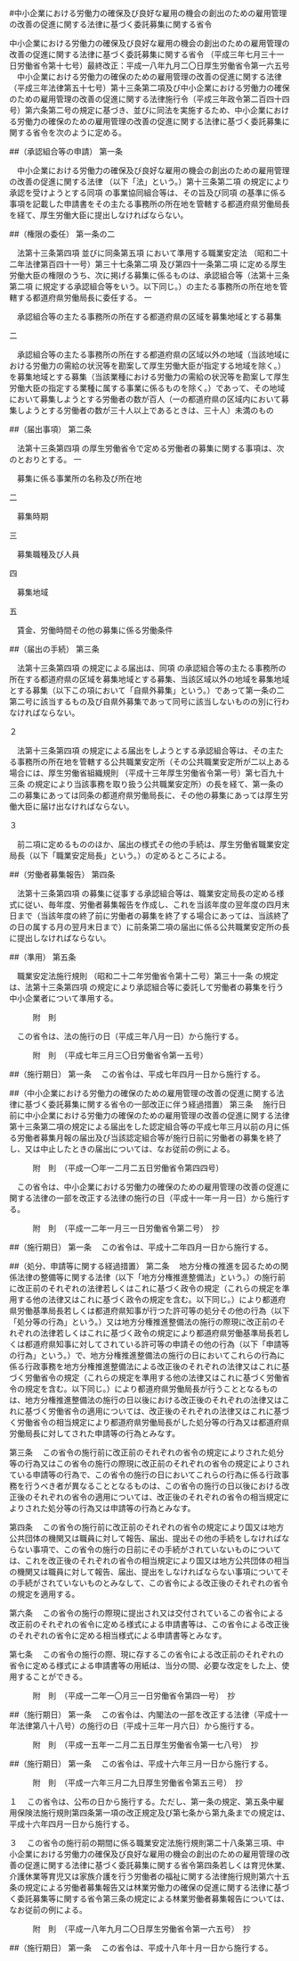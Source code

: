 #中小企業における労働力の確保及び良好な雇用の機会の創出のための雇用管理の改善の促進に関する法律に基づく委託募集に関する省令



中小企業における労働力の確保及び良好な雇用の機会の創出のための雇用管理の改善の促進に関する法律に基づく委託募集に関する省令
（平成三年七月三十一日労働省令第十七号）最終改正：平成一八年九月二〇日厚生労働省令第一六五号
　中小企業における労働力の確保のための雇用管理の改善の促進に関する法律（平成三年法律第五十七号）第十三条第二項及び中小企業における労働力の確保のための雇用管理の改善の促進に関する法律施行令（平成三年政令第二百四十四号）第六条第二号の規定に基づき、並びに同法を実施するため、中小企業における労働力の確保のための雇用管理の改善の促進に関する法律に基づく委託募集に関する省令を次のように定める。

##（承認組合等の申請）
第一条

　中小企業における労働力の確保及び良好な雇用の機会の創出のための雇用管理の改善の促進に関する法律
（以下「法」という。）第十三条第二項
の規定により承認を受けようとする同項
の事業協同組合等は、その旨及び同項
の基準に係る事項を記載した申請書をその主たる事務所の所在地を管轄する都道府県労働局長を経て、厚生労働大臣に提出しなければならない。



##（権限の委任）
第一条の二

　法第十三条第四項
並びに同条第五項
において準用する職業安定法
（昭和二十二年法律第百四十一号）第三十七条第二項
及び第四十一条第二項
に定める厚生労働大臣の権限のうち、次に掲げる募集に係るものは、承認組合等（法第十三条第二項
に規定する承認組合等をいう。以下同じ。）の主たる事務所の所在地を管轄する都道府県労働局長に委任する。
一

　承認組合等の主たる事務所の所在する都道府県の区域を募集地域とする募集

二

　承認組合等の主たる事務所の所在する都道府県の区域以外の地域（当該地域における労働力の需給の状況等を勘案して厚生労働大臣が指定する地域を除く。）を募集地域とする募集（当該業種における労働力の需給の状況等を勘案して厚生労働大臣の指定する業種に属する事業に係るものを除く。）であって、その地域において募集しようとする労働者の数が百人（一の都道府県の区域内において募集しようとする労働者の数が三十人以上であるときは、三十人）未満のもの




##（届出事項）
第二条

　法第十三条第四項
の厚生労働省令で定める労働者の募集に関する事項は、次のとおりとする。
一

　募集に係る事業所の名称及び所在地

二

　募集時期

三

　募集職種及び人員

四

　募集地域

五

　賃金、労働時間その他の募集に係る労働条件




##（届出の手続）
第三条

　法第十三条第四項
の規定による届出は、同項
の承認組合等の主たる事務所の所在する都道府県の区域を募集地域とする募集、当該区域以外の地域を募集地域とする募集（以下この項において「自県外募集」という。）であって第一条の二第二号に該当するもの及び自県外募集であって同号に該当しないものの別に行わなければならない。

２

　法第十三条第四項
の規定による届出をしようとする承認組合等は、その主たる事務所の所在地を管轄する公共職業安定所（その公共職業安定所が二以上ある場合には、厚生労働省組織規則
（平成十三年厚生労働省令第一号）第七百九十三条
の規定により当該事務を取り扱う公共職業安定所）の長を経て、第一条の二の募集にあっては同条の都道府県労働局長に、その他の募集にあっては厚生労働大臣に届け出なければならない。

３

　前二項に定めるもののほか、届出の様式その他の手続は、厚生労働省職業安定局長（以下「職業安定局長」という。）の定めるところによる。



##（労働者募集報告）
第四条

　法第十三条第四項
の募集に従事する承認組合等は、職業安定局長の定める様式に従い、毎年度、労働者募集報告を作成し、これを当該年度の翌年度の四月末日まで（当該年度の終了前に労働者の募集を終了する場合にあっては、当該終了の日の属する月の翌月末日まで）に前条第二項の届出に係る公共職業安定所の長に提出しなければならない。 



##（準用）
第五条

　職業安定法施行規則
（昭和二十二年労働省令第十二号）第三十一条
の規定は、法第十三条第四項
の規定により承認組合等に委託して労働者の募集を行う中小企業者について準用する。




　　　附　則


　この省令は、法の施行の日（平成三年八月一日）から施行する。


　　　附　則　（平成七年三月三〇日労働省令第一五号）


##（施行期日）
第一条
　この省令は、平成七年四月一日から施行する。



##（中小企業における労働力の確保のための雇用管理の改善の促進に関する法律に基づく委託募集に関する省令の一部改正に伴う経過措置）
第三条
　施行日前に中小企業における労働力の確保のための雇用管理の改善の促進に関する法律第十三条第二項の規定による届出をした認定組合等の平成七年三月以前の月に係る労働者募集月報の届出及び当該認定組合等が施行日前に労働者の募集を終了し、又は中止したときの届出については、なお従前の例による。


　　　附　則　（平成一〇年一二月二五日労働省令第四四号）


　この省令は、中小企業における労働力の確保のための雇用管理の改善の促進に関する法律の一部を改正する法律の施行の日（平成十一年一月一日）から施行する。


　　　附　則　（平成一二年一月三一日労働省令第二号）　抄


##（施行期日）
第一条
　この省令は、平成十二年四月一日から施行する。



##（処分、申請等に関する経過措置）
第二条
　地方分権の推進を図るための関係法律の整備等に関する法律（以下「地方分権推進整備法」という。）の施行前に改正前のそれぞれの法律若しくはこれに基づく政令の規定（これらの規定を準用する他の法律又はこれに基づく政令の規定を含む。以下同じ。）により都道府県労働基準局長若しくは都道府県知事が行つた許可等の処分その他の行為（以下「処分等の行為」という。）又は地方分権推進整備法の施行の際現に改正前のそれぞれの法律若しくはこれに基づく政令の規定により都道府県労働基準局長若しくは都道府県知事に対してされている許可等の申請その他の行為（以下「申請等の行為」という。）で、地方分権推進整備法の施行の日においてこれらの行為に係る行政事務を地方分権推進整備法による改正後のそれぞれの法律又はこれに基づく労働省令の規定（これらの規定を準用する他の法律又はこれに基づく労働省令の規定を含む。以下同じ。）により都道府県労働局長が行うこととなるものは、地方分権推進整備法の施行の日以後における改正後のそれぞれの法律又はこれに基づく労働省令の適用については、改正後のそれぞれの法律又はこれに基づく労働省令の相当規定により都道府県労働局長がした処分等の行為又は都道府県労働局長に対してされた申請等の行為とみなす。



第三条
　この省令の施行前に改正前のそれぞれの省令の規定によりされた処分等の行為又はこの省令の施行の際現に改正前のそれぞれの省令の規定によりされている申請等の行為で、この省令の施行の日においてこれらの行為に係る行政事務を行うべき者が異なることとなるものは、この省令の施行の日以後における改正後のそれぞれの省令の適用については、改正後のそれぞれの省令の相当規定によりされた処分等の行為又は申請等の行為とみなす。



第四条
　この省令の施行前に改正前のそれぞれの省令の規定により国又は地方公共団体の機関又は職員に対して報告、届出、提出その他の手続をしなければならない事項で、この省令の施行の日前にその手続がされていないものについては、これを改正後のそれぞれの省令の相当規定により国又は地方公共団体の相当の機関又は職員に対して報告、届出、提出をしなければならない事項についてその手続がされていないものとみなして、この省令による改正後のそれぞれの省令の規定を適用する。



第六条
　この省令の施行の際現に提出され又は交付されているこの省令による改正前のそれぞれの省令に定める様式による申請書等は、この省令による改正後のそれぞれの省令に定める相当様式による申請書等とみなす。



第七条
　この省令の施行の際、現に存するこの省令による改正前のそれぞれの省令に定める様式による申請書等の用紙は、当分の間、必要な改定をした上、使用することができる。


　　　附　則　（平成一二年一〇月三一日労働省令第四一号）　抄


##（施行期日）
第一条
　この省令は、内閣法の一部を改正する法律（平成十一年法律第八十八号）の施行の日（平成十三年一月六日）から施行する。


　　　附　則　（平成一五年一二月二五日厚生労働省令第一七八号）　抄


##（施行期日）
第一条
　この省令は、平成十六年三月一日から施行する。


　　　附　則　（平成一六年三月二九日厚生労働省令第五三号）　抄

１
　この省令は、公布の日から施行する。ただし、第一条の規定、第五条中雇用保険法施行規則第四条第一項の改正規定及び第七条から第九条までの規定は、平成十六年四月一日から施行する。

３
　この省令の施行前の期間に係る職業安定法施行規則第二十八条第三項、中小企業における労働力の確保及び良好な雇用の機会の創出のための雇用管理の改善の促進に関する法律に基づく委託募集に関する省令第四条若しくは育児休業、介護休業等育児又は家族介護を行う労働者の福祉に関する法律施行規則第六十五条の規定による労働者募集報告又は林業労働力の確保の促進に関する法律に基づく委託募集等に関する省令第三条の規定による林業労働者募集報告については、なお従前の例による。


　　　附　則　（平成一八年九月二〇日厚生労働省令第一六五号）　抄


##（施行期日）
第一条
　この省令は、平成十八年十月一日から施行する。






